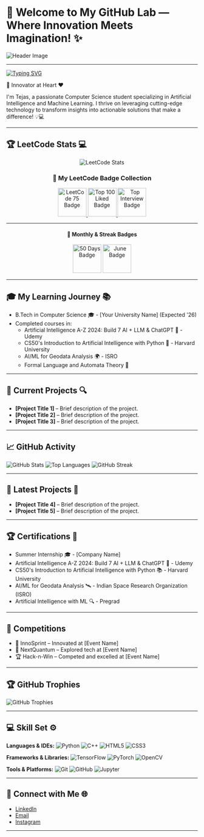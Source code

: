 # 🌟 Welcome to My GitHub Lab — Where Innovation Meets Imagination! ✨

![Header Image](https://raw.githubusercontent.com/halfrost/halfrost/master/icons/header_1.png)

---

[![Typing SVG](https://readme-typing-svg.demolab.com?font=Fira+Code&duration=4500&pause=900&width=435&lines=Hi+there!+%E2%9C%A8+I+am+Tejas+%E2%9C%A8;Welcome+to+my+profile!+%F0%9F%92%BB;Always+learning+new+things+%F0%9F%8F%86)](https://git.io/typing-svg)

🚀 Innovator at Heart ❤️

I'm Tejas, a passionate Computer Science student specializing in Artificial Intelligence and Machine Learning. I thrive on leveraging cutting-edge technology to transform insights into actionable solutions that make a difference! 💡💻

---

## 🏆 LeetCode Stats 💻

<p align="center">
  <img src="https://leetcard.jacoblin.cool/CS23B039?theme=dark" alt="LeetCode Stats">
</p>
<h3 align="center">🏅 My LeetCode Badge Collection</h3>

<p align="center">
  <!-- LeetCode 75 -->
  <a href="https://leetcode.com/CS23B039/" title="LeetCode 75">
    <img src="https://assets.leetcode.com/static_assets/others/LeetCode_75.gif" width="75" height="75" alt="LeetCode 75 Badge"/>
  </a>

  <!-- Top 100 Liked Questions -->
  <a href="https://leetcode.com/CS23B039/" title="Top 100 Liked Questions">
    <img src="https://assets.leetcode.com/static_assets/others/Top_100_Liked.gif" width="75" height="75" alt="Top 100 Liked Badge"/>
  </a>

  <!-- Top Interview Questions -->
  <a href="https://leetcode.com/CS23B039/" title="Top Interview Questions">
    <img src="https://assets.leetcode.com/static_assets/others/Top_Interview_150.gif" width="75" height="75" alt="Top Interview Badge"/>
  </a>
</p>

---

<h4 align="center">📆 Monthly & Streak Badges</h4>

<p align="center">
  <!-- 50 Days Badge – Use a generic placeholder icon -->
  <img src="https://leetcode.com/static/images/LeetCode_logo_rvs.png" width="75" height="75" alt="50 Days Badge" title="50 Days Badge Earned on 2025-05-21"/>

  <!-- June Badge -->
  <img src="https://leetcode.com/static/images/LeetCode_logo_rvs.png" width="75" height="75" alt="June Badge" title="June Badge Earned on 2025-06-01"/>
</p>

---

## 🎓 My Learning Journey 📚

- B.Tech in Computer Science 🎓 - [Your University Name] (Expected '26)
- Completed courses in:
  - Artificial Intelligence A-Z 2024: Build 7 AI + LLM & ChatGPT 🧠 - Udemy
  - CS50's Introduction to Artificial Intelligence with Python 🍏 - Harvard University
  - AI/ML for Geodata Analysis 🌍 - ISRO
  - Formal Language and Automata Theory 📖

---

## 👷 Current Projects 🔍

- **[Project Title 1]** – Brief description of the project.
- **[Project Title 2]** – Brief description of the project.
- **[Project Title 3]** – Brief description of the project.

---

## 📈 GitHub Activity

![GitHub Stats](https://github-readme-stats.vercel.app/api?username=GreatTejas&show_icons=true&theme=radical)
![Top Languages](https://github-readme-stats.vercel.app/api/top-langs/?username=GreatTejas&layout=compact&theme=radical)
![GitHub Streak](https://github-readme-streak-stats.herokuapp.com/?user=GreatTejas&theme=radical)

---

## 🌱 Latest Projects 🚀

- **[Project Title 4]** – Brief description of the project.
- **[Project Title 5]** – Brief description of the project.

---

## 🏆 Certifications 📜

- Summer Internship 🎓 - [Company Name]
- Artificial Intelligence A-Z 2024: Build 7 AI + LLM & ChatGPT 🥇 - Udemy
- CS50's Introduction to Artificial Intelligence with Python 📚 - Harvard University
- AI/ML for Geodata Analysis 🛰 - Indian Space Research Organization (ISRO)
- Artificial Intelligence with ML 🔍 - Pregrad

---

## 🎉 Competitions

- 🌟 InnoSprint – Innovated at [Event Name]
- 🚀 NextQuantum – Explored tech at [Event Name]
- 🏆 Hack-n-Win – Competed and excelled at [Event Name]

---

## 🏆 GitHub Trophies

![GitHub Trophies](https://github-profile-trophy.vercel.app/?username=GreatTejas&theme=radical&no-frame=false&no-bg=true&margin-w=4)

---

## 💻 Skill Set ⚙️

**Languages & IDEs:**
![Python](https://img.shields.io/badge/Python-3776AB?style=flat&logo=python&logoColor=white)
![C++](https://img.shields.io/badge/C++-00599C?style=flat&logo=cplusplus)
![HTML5](https://img.shields.io/badge/HTML5-E34F26?style=flat&logo=html5&logoColor=white)
![CSS3](https://img.shields.io/badge/CSS3-1572B6?style=flat&logo=css3&logoColor=white)

**Frameworks & Libraries:**
![TensorFlow](https://img.shields.io/badge/TensorFlow-FF6F00?style=flat&logo=tensorflow)
![PyTorch](https://img.shields.io/badge/PyTorch-EE4C2C?style=flat&logo=pytorch)
![OpenCV](https://img.shields.io/badge/OpenCV-5C3EE8?style=flat&logo=opencv)

**Tools & Platforms:**
![Git](https://img.shields.io/badge/Git-F05032?style=flat&logo=git)
![GitHub](https://img.shields.io/badge/GitHub-181717?style=flat&logo=github)
![Jupyter](https://img.shields.io/badge/Jupyter-FA743E?style=flat&logo=jupyter)

---

## 🤝 Connect with Me 🌐

- [LinkedIn](https://www.linkedin.com/in/your-linkedin-profile/)
- [Email](mailto:your-email@example.com)
- [Instagram](https://www.instagram.com/your-instagram-profile/)

---

